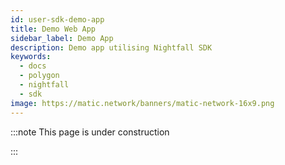 ```yaml
---
id: user-sdk-demo-app
title: Demo Web App
sidebar_label: Demo App
description: Demo app utilising Nightfall SDK
keywords:
  - docs
  - polygon
  - nightfall
  - sdk
image: https://matic.network/banners/matic-network-16x9.png
---
```


:::note This page is under construction

:::
